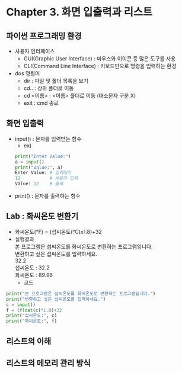# Chapter 3. 화면 입출력과 리스트

## 파이썬 프로그래밍 환경
- 사용자 인터페이스
  - GUI(Graphic User Interface) : 마우스와 이이콘 등 많은 도구를 사용
  - CLI(Command Line Interface) : 키보드만으로 명령을 입력하는 환경
- dos 명령어
  - dir : 파일 및 폴더 목록을 보기
  - cd.. : 상위 폴더로 이동
  - cd <이름> : <이름> 폴더로 이동 (대소문자 구분 X)
  - exit : cmd 종료
  
## 화면 입출력
- input() : 문자를 입력받는 함수
  - ex) <br>
  ```python
  print("Enter Value:")
  a = input()
  print("Value:", a)
  Enter Value: # 입력대기
  12           # 사용자 입력
  Value: 12    # 출력
  ```
- print() : 문자를 출력하는 함수
  
## Lab : 화씨온도 변환기
- 화씨온도(°F) = (섭씨온도(°C)x1.8)+32
- 실행결과<br>
본 프로그램은 섭씨온도를 화씨온도로 변환하는 프로그램입니다.<br>
변환하고 싶은 섭씨온도를 입력하세요.<br>
32.2<br>
섭씨온도 : 32.2<br>
화씨온도 : 89.96<br>
  - 코드<br>
```python
print("본 프로그램은 섭씨온도를 화씨온도로 변환하는 프로그램입니다.")
print("변환하고 싶은 섭씨온도를 입력하세요.")
c = input()
f = (float(c)*1.8)+32
print("섭씨온도:", c)
print("화씨온도:", f)
```
## 리스트의 이해

## 리스트의 메모리 관리 방식
 

